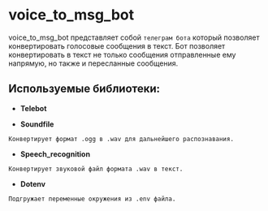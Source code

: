 # voice_to_msg_bot

voice_to_msg_bot представляет собой `телеграм бота` который позволяет конвертировать голосовые сообщения в текст.
Бот позволяет конвертировать в текст не только сообщения отправленные ему напрямую, но также и пересланные сообщения.

## Используемые библиотеки:

- **Telebot**

- **Soundfile**
```
Конвертирует формат .ogg в .wav для дальнейшего распознавания.
```

- **Speech_recognition**
```
Конвертирует звуковой файл формата .wav в текст.
```

- **Dotenv**
```
Подгружает переменные окружения из .env файла.
```